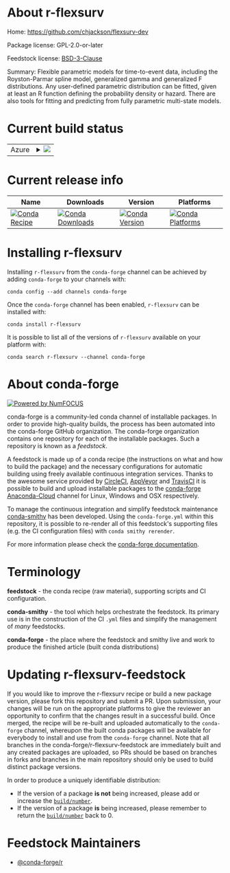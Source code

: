 About r-flexsurv
================

Home: https://github.com/chjackson/flexsurv-dev

Package license: GPL-2.0-or-later

Feedstock license: [BSD-3-Clause](https://github.com/conda-forge/r-flexsurv-feedstock/blob/master/LICENSE.txt)

Summary: Flexible parametric models for time-to-event data, including the Royston-Parmar spline model, generalized gamma and generalized F distributions.  Any user-defined parametric distribution can be fitted, given at least an R function defining the probability density or hazard. There are also tools for fitting and predicting from fully parametric multi-state models.

Current build status
====================


<table>
    
  <tr>
    <td>Azure</td>
    <td>
      <details>
        <summary>
          <a href="https://dev.azure.com/conda-forge/feedstock-builds/_build/latest?definitionId=10025&branchName=master">
            <img src="https://dev.azure.com/conda-forge/feedstock-builds/_apis/build/status/r-flexsurv-feedstock?branchName=master">
          </a>
        </summary>
        <table>
          <thead><tr><th>Variant</th><th>Status</th></tr></thead>
          <tbody><tr>
              <td>linux_64_c_compiler_version7cxx_compiler_version7r_base3.6target_platformlinux-64</td>
              <td>
                <a href="https://dev.azure.com/conda-forge/feedstock-builds/_build/latest?definitionId=10025&branchName=master">
                  <img src="https://dev.azure.com/conda-forge/feedstock-builds/_apis/build/status/r-flexsurv-feedstock?branchName=master&jobName=linux&configuration=linux_64_c_compiler_version7cxx_compiler_version7r_base3.6target_platformlinux-64" alt="variant">
                </a>
              </td>
            </tr><tr>
              <td>linux_64_c_compiler_version7cxx_compiler_version7r_base4.0target_platformlinux-64</td>
              <td>
                <a href="https://dev.azure.com/conda-forge/feedstock-builds/_build/latest?definitionId=10025&branchName=master">
                  <img src="https://dev.azure.com/conda-forge/feedstock-builds/_apis/build/status/r-flexsurv-feedstock?branchName=master&jobName=linux&configuration=linux_64_c_compiler_version7cxx_compiler_version7r_base4.0target_platformlinux-64" alt="variant">
                </a>
              </td>
            </tr><tr>
              <td>osx_64_c_compiler_version10cxx_compiler_version10r_base3.6target_platformosx-64</td>
              <td>
                <a href="https://dev.azure.com/conda-forge/feedstock-builds/_build/latest?definitionId=10025&branchName=master">
                  <img src="https://dev.azure.com/conda-forge/feedstock-builds/_apis/build/status/r-flexsurv-feedstock?branchName=master&jobName=osx&configuration=osx_64_c_compiler_version10cxx_compiler_version10r_base3.6target_platformosx-64" alt="variant">
                </a>
              </td>
            </tr><tr>
              <td>osx_64_c_compiler_version10cxx_compiler_version10r_base4.0target_platformosx-64</td>
              <td>
                <a href="https://dev.azure.com/conda-forge/feedstock-builds/_build/latest?definitionId=10025&branchName=master">
                  <img src="https://dev.azure.com/conda-forge/feedstock-builds/_apis/build/status/r-flexsurv-feedstock?branchName=master&jobName=osx&configuration=osx_64_c_compiler_version10cxx_compiler_version10r_base4.0target_platformosx-64" alt="variant">
                </a>
              </td>
            </tr><tr>
              <td>win_64_r_base3.6target_platformwin-64</td>
              <td>
                <a href="https://dev.azure.com/conda-forge/feedstock-builds/_build/latest?definitionId=10025&branchName=master">
                  <img src="https://dev.azure.com/conda-forge/feedstock-builds/_apis/build/status/r-flexsurv-feedstock?branchName=master&jobName=win&configuration=win_64_r_base3.6target_platformwin-64" alt="variant">
                </a>
              </td>
            </tr><tr>
              <td>win_64_r_base4.0target_platformwin-64</td>
              <td>
                <a href="https://dev.azure.com/conda-forge/feedstock-builds/_build/latest?definitionId=10025&branchName=master">
                  <img src="https://dev.azure.com/conda-forge/feedstock-builds/_apis/build/status/r-flexsurv-feedstock?branchName=master&jobName=win&configuration=win_64_r_base4.0target_platformwin-64" alt="variant">
                </a>
              </td>
            </tr>
          </tbody>
        </table>
      </details>
    </td>
  </tr>
</table>

Current release info
====================

| Name | Downloads | Version | Platforms |
| --- | --- | --- | --- |
| [![Conda Recipe](https://img.shields.io/badge/recipe-r--flexsurv-green.svg)](https://anaconda.org/conda-forge/r-flexsurv) | [![Conda Downloads](https://img.shields.io/conda/dn/conda-forge/r-flexsurv.svg)](https://anaconda.org/conda-forge/r-flexsurv) | [![Conda Version](https://img.shields.io/conda/vn/conda-forge/r-flexsurv.svg)](https://anaconda.org/conda-forge/r-flexsurv) | [![Conda Platforms](https://img.shields.io/conda/pn/conda-forge/r-flexsurv.svg)](https://anaconda.org/conda-forge/r-flexsurv) |

Installing r-flexsurv
=====================

Installing `r-flexsurv` from the `conda-forge` channel can be achieved by adding `conda-forge` to your channels with:

```
conda config --add channels conda-forge
```

Once the `conda-forge` channel has been enabled, `r-flexsurv` can be installed with:

```
conda install r-flexsurv
```

It is possible to list all of the versions of `r-flexsurv` available on your platform with:

```
conda search r-flexsurv --channel conda-forge
```


About conda-forge
=================

[![Powered by NumFOCUS](https://img.shields.io/badge/powered%20by-NumFOCUS-orange.svg?style=flat&colorA=E1523D&colorB=007D8A)](http://numfocus.org)

conda-forge is a community-led conda channel of installable packages.
In order to provide high-quality builds, the process has been automated into the
conda-forge GitHub organization. The conda-forge organization contains one repository
for each of the installable packages. Such a repository is known as a *feedstock*.

A feedstock is made up of a conda recipe (the instructions on what and how to build
the package) and the necessary configurations for automatic building using freely
available continuous integration services. Thanks to the awesome service provided by
[CircleCI](https://circleci.com/), [AppVeyor](https://www.appveyor.com/)
and [TravisCI](https://travis-ci.com/) it is possible to build and upload installable
packages to the [conda-forge](https://anaconda.org/conda-forge)
[Anaconda-Cloud](https://anaconda.org/) channel for Linux, Windows and OSX respectively.

To manage the continuous integration and simplify feedstock maintenance
[conda-smithy](https://github.com/conda-forge/conda-smithy) has been developed.
Using the ``conda-forge.yml`` within this repository, it is possible to re-render all of
this feedstock's supporting files (e.g. the CI configuration files) with ``conda smithy rerender``.

For more information please check the [conda-forge documentation](https://conda-forge.org/docs/).

Terminology
===========

**feedstock** - the conda recipe (raw material), supporting scripts and CI configuration.

**conda-smithy** - the tool which helps orchestrate the feedstock.
                   Its primary use is in the construction of the CI ``.yml`` files
                   and simplify the management of *many* feedstocks.

**conda-forge** - the place where the feedstock and smithy live and work to
                  produce the finished article (built conda distributions)


Updating r-flexsurv-feedstock
=============================

If you would like to improve the r-flexsurv recipe or build a new
package version, please fork this repository and submit a PR. Upon submission,
your changes will be run on the appropriate platforms to give the reviewer an
opportunity to confirm that the changes result in a successful build. Once
merged, the recipe will be re-built and uploaded automatically to the
`conda-forge` channel, whereupon the built conda packages will be available for
everybody to install and use from the `conda-forge` channel.
Note that all branches in the conda-forge/r-flexsurv-feedstock are
immediately built and any created packages are uploaded, so PRs should be based
on branches in forks and branches in the main repository should only be used to
build distinct package versions.

In order to produce a uniquely identifiable distribution:
 * If the version of a package **is not** being increased, please add or increase
   the [``build/number``](https://conda.io/docs/user-guide/tasks/build-packages/define-metadata.html#build-number-and-string).
 * If the version of a package **is** being increased, please remember to return
   the [``build/number``](https://conda.io/docs/user-guide/tasks/build-packages/define-metadata.html#build-number-and-string)
   back to 0.

Feedstock Maintainers
=====================

* [@conda-forge/r](https://github.com/conda-forge/r/)

